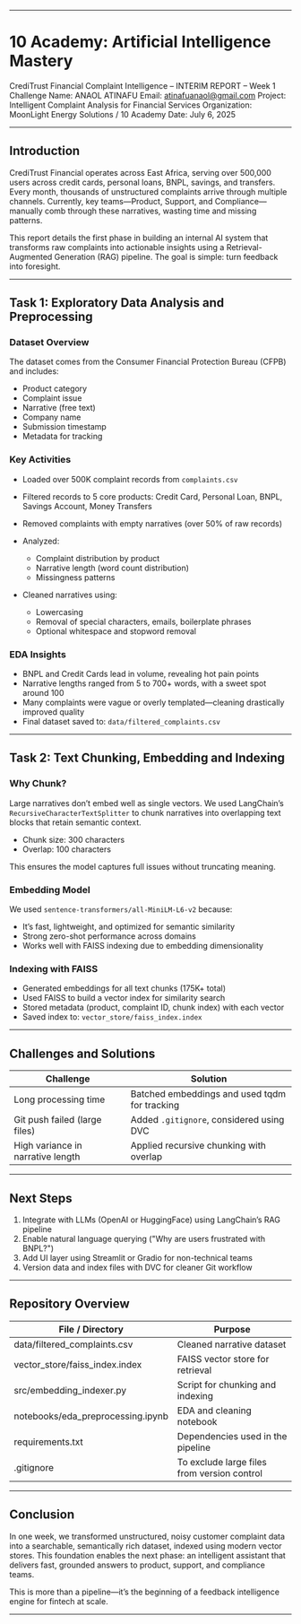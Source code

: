 
---

# 10 Academy: Artificial Intelligence Mastery

CrediTrust Financial Complaint Intelligence – INTERIM REPORT – Week 1 Challenge
Name: ANAOL ATINAFU
Email: [atinafuanaol@gmail.com](mailto:atinafuanaol@gmail.com)
Project: Intelligent Complaint Analysis for Financial Services
Organization: MoonLight Energy Solutions / 10 Academy
Date: July 6, 2025

---

## Introduction

CrediTrust Financial operates across East Africa, serving over 500,000 users across credit cards, personal loans, BNPL, savings, and transfers. Every month, thousands of unstructured complaints arrive through multiple channels. Currently, key teams—Product, Support, and Compliance—manually comb through these narratives, wasting time and missing patterns.

This report details the first phase in building an internal AI system that transforms raw complaints into actionable insights using a Retrieval-Augmented Generation (RAG) pipeline. The goal is simple: turn feedback into foresight.

---

## Task 1: Exploratory Data Analysis and Preprocessing

### Dataset Overview

The dataset comes from the Consumer Financial Protection Bureau (CFPB) and includes:

* Product category
* Complaint issue
* Narrative (free text)
* Company name
* Submission timestamp
* Metadata for tracking

### Key Activities

* Loaded over 500K complaint records from `complaints.csv`
* Filtered records to 5 core products: Credit Card, Personal Loan, BNPL, Savings Account, Money Transfers
* Removed complaints with empty narratives (over 50% of raw records)
* Analyzed:

  * Complaint distribution by product
  * Narrative length (word count distribution)
  * Missingness patterns
* Cleaned narratives using:

  * Lowercasing
  * Removal of special characters, emails, boilerplate phrases
  * Optional whitespace and stopword removal

### EDA Insights

* BNPL and Credit Cards lead in volume, revealing hot pain points
* Narrative lengths ranged from 5 to 700+ words, with a sweet spot around 100
* Many complaints were vague or overly templated—cleaning drastically improved quality
* Final dataset saved to: `data/filtered_complaints.csv`

---

## Task 2: Text Chunking, Embedding and Indexing

### Why Chunk?

Large narratives don’t embed well as single vectors. We used LangChain’s `RecursiveCharacterTextSplitter` to chunk narratives into overlapping text blocks that retain semantic context.

* Chunk size: 300 characters
* Overlap: 100 characters

This ensures the model captures full issues without truncating meaning.

### Embedding Model

We used `sentence-transformers/all-MiniLM-L6-v2` because:

* It’s fast, lightweight, and optimized for semantic similarity
* Strong zero-shot performance across domains
* Works well with FAISS indexing due to embedding dimensionality

### Indexing with FAISS

* Generated embeddings for all text chunks (175K+ total)
* Used FAISS to build a vector index for similarity search
* Stored metadata (product, complaint ID, chunk index) with each vector
* Saved index to: `vector_store/faiss_index.index`

---

## Challenges and Solutions

| Challenge                         | Solution                                      |
| --------------------------------- | --------------------------------------------- |
| Long processing time              | Batched embeddings and used tqdm for tracking |
| Git push failed (large files)     | Added `.gitignore`, considered using DVC      |
| High variance in narrative length | Applied recursive chunking with overlap       |

---

## Next Steps

1. Integrate with LLMs (OpenAI or HuggingFace) using LangChain’s RAG pipeline
2. Enable natural language querying ("Why are users frustrated with BNPL?")
3. Add UI layer using Streamlit or Gradio for non-technical teams
4. Version data and index files with DVC for cleaner Git workflow

---

## Repository Overview

| File / Directory                   | Purpose                                     |
| ---------------------------------- | ------------------------------------------- |
| data/filtered\_complaints.csv      | Cleaned narrative dataset                   |
| vector\_store/faiss\_index.index   | FAISS vector store for retrieval            |
| src/embedding\_indexer.py          | Script for chunking and indexing            |
| notebooks/eda\_preprocessing.ipynb | EDA and cleaning notebook                   |
| requirements.txt                   | Dependencies used in the pipeline           |
| .gitignore                         | To exclude large files from version control |

---

## Conclusion

In one week, we transformed unstructured, noisy customer complaint data into a searchable, semantically rich dataset, indexed using modern vector stores. This foundation enables the next phase: an intelligent assistant that delivers fast, grounded answers to product, support, and compliance teams.

This is more than a pipeline—it’s the beginning of a feedback intelligence engine for fintech at scale.

---

